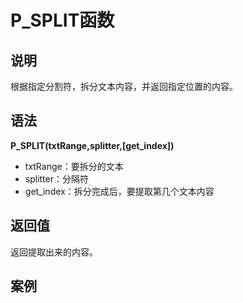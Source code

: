 # P_SPLIT函数

## 说明

根据指定分割符，拆分文本内容，并返回指定位置的内容。

## 语法

**P_SPLIT(txtRange,splitter,[get_index])**

- txtRange：要拆分的文本
- splitter：分隔符
- get_index：拆分完成后，要提取第几个文本内容

## 返回值

返回提取出来的内容。

## 案例

